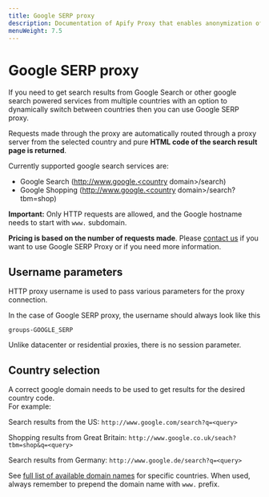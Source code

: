 ```yaml
---
title: Google SERP proxy
description: Documentation of Apify Proxy that enables anonymization of access to websites and IP rotation.
menuWeight: 7.5
---
```


# [](#google-serp)Google SERP proxy

If you need to get search results from Google Search or other google search powered services from multiple countries with an option to dynamically switch between countries then you can use Google SERP proxy.

Requests made through the proxy are automatically routed through a proxy server from the selected country and pure **HTML code of the search result page is returned**.

Currently supported google search services are:

*   Google Search (http://www.google.<country domain>/search)
*   Google Shopping (http://www.google.<country domain>/search?tbm=shop)

**Important:** Only HTTP requests are allowed, and the Google hostname needs to start with `www.` subdomain.

**Pricing is based on the number of requests made**. Please [contact us](https://apify.com/contact) if you want to use Google SERP Proxy or if you need more information.

## [](#google-serp--username-params)Username parameters

HTTP proxy username is used to pass various parameters for the proxy connection.

In the case of Google SERP proxy, the username should always look like this

    groups-GOOGLE_SERP

Unlike datacenter or residential proxies, there is no session parameter.

## [](#google-serp--country)Country selection

A correct google domain needs to be used to get results for the desired country code.  
For example:

Search results from the US: `http://www.google.com/search?q=<query>`

Shopping results from Great Britain: `http://www.google.co.uk/seach?tbm=shop&q=<query>`

Search results from Germany: `http://www.google.de/search?q=<query>`

See [full list of available domain names](https://ipfs.io/ipfs/QmXoypizjW3WknFiJnKLwHCnL72vedxjQkDDP1mXWo6uco/wiki/List_of_Google_domains.html) for specific countries. When used, always remember to prepend the domain name with `www.` prefix.

